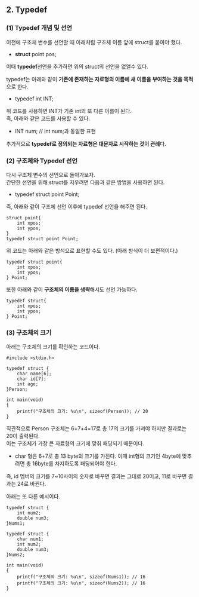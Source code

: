 <h2> <strong> 2. Typedef </strong> </h2>

<h3> <strong> (1) Typedef 개념 및 선언 </strong> </h3>

이전에 구조체 변수를 선언할 때 아래처럼 구조체 이름 앞에 struct를 붙여야 했다.

* <b>struct</b> point pos;

이때 <b>typedef</b>선언을 추가하면 위의 struct의 선언을 없앨수 있다.

typedef는 아래와 같이 <b>기존에 존재하는 자료형의 이름에 새 이름을 부여하는 것을 목적</b>으로 한다.

* typedef int INT;

위 코드를 사용하면 INT가 기존 int의 또 다른 이름이 된다. <br>
즉, 아래와 같은 코드를 사용할 수 있다.

* INT num; // int num;과 동일한 표현

추가적으로 <b>typedef로 정의되는 자료형은 대문자로 시작하는 것이 관례</b>다.

<h3> <strong> (2) 구조체와 Typedef 선언 </strong> </h3>

다시 구조체 변수의 선언으로 돌아가보자. <br>
간단한 선언을 위해 struct를 지우려면 다음과 같은 방법을 사용하면 된다.

* typedef struct point Point;

즉, 아래와 같이 구조체 선언 이후에 typedef 선언을 해주면 된다.

```(c)
struct point{
    int xpos;
    int ypos;
}
typedef struct point Point;
```

위 코드는 아래와 같은 방식으로 표현할 수도 있다. (아래 방식이 더 보편적이다.)

```(c)
typedef struct point{
    int xpos;
    int ypos;
} Point;
```

또한 아래와 같이 <b>구조체의 이름을 생략</b>해서도 선언 가능하다.

```(c)
typedef struct{
    int xpos;
    int ypos;
} Point;
```

<h3> <strong> (3) 구조체의 크기 </strong> </h3>

아래는 구조체의 크기를 확인하는 코드이다.

```(c)
#include <stdio.h>

typedef struct {
	char name[6];
	char id[7];
	int age;
}Person;

int main(void)
{
	printf("구조체의 크기: %u\n", sizeof(Person)); // 20
}
```

직관적으로 Person 구조체는 6+7+4=17로 총 17의 크기를 가져야 하지만 결과로는 20이 출력된다. <br>
이는 구조체가 가장 큰 자료형의 크기에 맞춰 패딩되기 때문이다. <br>

* char 형은 6+7로 총 13 byte의 크기를 가진다. 이때 int형의 크기인 4byte에 맞추려면 총 16byte를 차지하도록 패딩되어야 한다.

즉, id 멤버의 크기를 7~10사이의 숫자로 바꾸면 결과는 그대로 20이고, 11로 바꾸면 결과는 24로 바뀐다. <br>

아래는 또 다른 예시이다.

```(c)
typedef struct {
	int num2;
	double num3;
}Nums1;

typedef struct {
	char num1;
	int num2;
	double num3;
}Nums2;

int main(void)
{
	printf("구조체의 크기: %u\n", sizeof(Nums1)); // 16
	printf("구조체의 크기: %u\n", sizeof(Nums2)); // 16
}
```